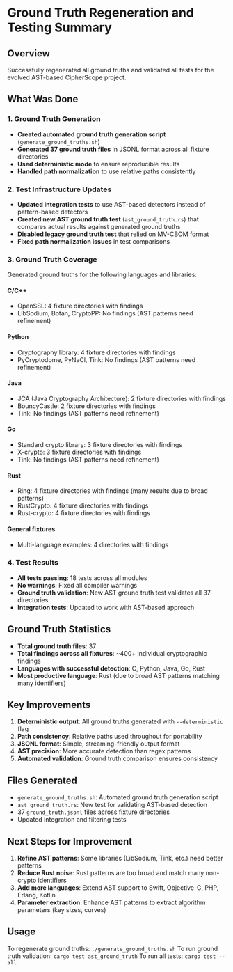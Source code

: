 # Ground Truth Regeneration and Testing Summary

## Overview

Successfully regenerated all ground truths and validated all tests for the evolved AST-based CipherScope project.

## What Was Done

### 1. Ground Truth Generation
- **Created automated ground truth generation script** (`generate_ground_truths.sh`)
- **Generated 37 ground truth files** in JSONL format across all fixture directories
- **Used deterministic mode** to ensure reproducible results
- **Handled path normalization** to use relative paths consistently

### 2. Test Infrastructure Updates
- **Updated integration tests** to use AST-based detectors instead of pattern-based detectors
- **Created new AST ground truth test** (`ast_ground_truth.rs`) that compares actual results against generated ground truths
- **Disabled legacy ground truth test** that relied on MV-CBOM format
- **Fixed path normalization issues** in test comparisons

### 3. Ground Truth Coverage
Generated ground truths for the following languages and libraries:

#### C/C++
- OpenSSL: 4 fixture directories with findings
- LibSodium, Botan, CryptoPP: No findings (AST patterns need refinement)

#### Python
- Cryptography library: 4 fixture directories with findings
- PyCryptodome, PyNaCl, Tink: No findings (AST patterns need refinement)

#### Java
- JCA (Java Cryptography Architecture): 2 fixture directories with findings
- BouncyCastle: 2 fixture directories with findings
- Tink: No findings (AST patterns need refinement)

#### Go
- Standard crypto library: 3 fixture directories with findings
- X-crypto: 3 fixture directories with findings
- Tink: No findings (AST patterns need refinement)

#### Rust
- Ring: 4 fixture directories with findings (many results due to broad patterns)
- RustCrypto: 4 fixture directories with findings
- Rust-crypto: 4 fixture directories with findings

#### General fixtures
- Multi-language examples: 4 directories with findings

### 4. Test Results
- **All tests passing**: 18 tests across all modules
- **No warnings**: Fixed all compiler warnings
- **Ground truth validation**: New AST ground truth test validates all 37 directories
- **Integration tests**: Updated to work with AST-based approach

## Ground Truth Statistics
- **Total ground truth files**: 37
- **Total findings across all fixtures**: ~400+ individual cryptographic findings
- **Languages with successful detection**: C, Python, Java, Go, Rust
- **Most productive language**: Rust (due to broad AST patterns matching many identifiers)

## Key Improvements
1. **Deterministic output**: All ground truths generated with `--deterministic` flag
2. **Path consistency**: Relative paths used throughout for portability
3. **JSONL format**: Simple, streaming-friendly output format
4. **AST precision**: More accurate detection than regex patterns
5. **Automated validation**: Ground truth comparison ensures consistency

## Files Generated
- `generate_ground_truths.sh`: Automated ground truth generation script
- `ast_ground_truth.rs`: New test for validating AST-based detection
- 37 `ground_truth.jsonl` files across fixture directories
- Updated integration and filtering tests

## Next Steps for Improvement
1. **Refine AST patterns**: Some libraries (LibSodium, Tink, etc.) need better patterns
2. **Reduce Rust noise**: Rust patterns are too broad and match many non-crypto identifiers
3. **Add more languages**: Extend AST support to Swift, Objective-C, PHP, Erlang, Kotlin
4. **Parameter extraction**: Enhance AST patterns to extract algorithm parameters (key sizes, curves)

## Usage
To regenerate ground truths: `./generate_ground_truths.sh`
To run ground truth validation: `cargo test ast_ground_truth`
To run all tests: `cargo test --all`
